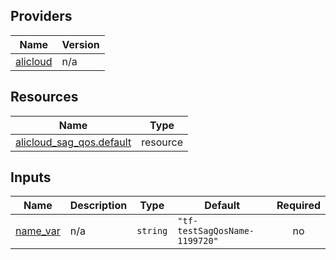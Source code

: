 <!-- BEGIN_TF_DOCS -->
## Providers

| Name | Version |
|------|---------|
| <a name="provider_alicloud"></a> [alicloud](#provider\_alicloud) | n/a |

## Resources

| Name | Type |
|------|------|
| [alicloud_sag_qos.default](https://registry.terraform.io/providers/hashicorp/alicloud/latest/docs/resources/sag_qos) | resource |

## Inputs

| Name | Description | Type | Default | Required |
|------|-------------|------|---------|:--------:|
| <a name="input_name_var"></a> [name\_var](#input\_name\_var) | n/a | `string` | `"tf-testSagQosName-1199720"` | no |
<!-- END_TF_DOCS -->    